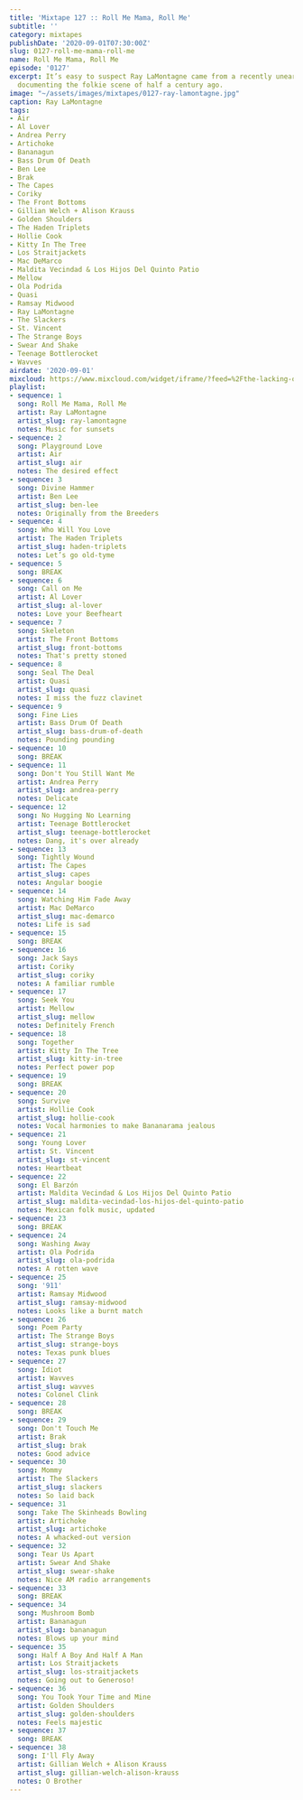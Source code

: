 ```yaml
---
title: 'Mixtape 127 :: Roll Me Mama, Roll Me'
subtitle: ''
category: mixtapes
publishDate: '2020-09-01T07:30:00Z'
slug: 0127-roll-me-mama-roll-me
name: Roll Me Mama, Roll Me
episode: '0127'
excerpt: It’s easy to suspect Ray LaMontagne came from a recently unearthed time capsule
  documenting the folkie scene of half a century ago.
image: "~/assets/images/mixtapes/0127-ray-lamontagne.jpg"
caption: Ray LaMontagne
tags:
- Air
- Al Lover
- Andrea Perry
- Artichoke
- Bananagun
- Bass Drum Of Death
- Ben Lee
- Brak
- The Capes
- Coriky
- The Front Bottoms
- Gillian Welch + Alison Krauss
- Golden Shoulders
- The Haden Triplets
- Hollie Cook
- Kitty In The Tree
- Los Straitjackets
- Mac DeMarco
- Maldita Vecindad & Los Hijos Del Quinto Patio
- Mellow
- Ola Podrida
- Quasi
- Ramsay Midwood
- Ray LaMontagne
- The Slackers
- St. Vincent
- The Strange Boys
- Swear And Shake
- Teenage Bottlerocket
- Wavves
airdate: '2020-09-01'
mixcloud: https://www.mixcloud.com/widget/iframe/?feed=%2Fthe-lacking-org%2F4mpfrm-127-roll-me-mama%2F&hide_artwork=1&hide_cover=1
playlist:
- sequence: 1
  song: Roll Me Mama, Roll Me
  artist: Ray LaMontagne
  artist_slug: ray-lamontagne
  notes: Music for sunsets
- sequence: 2
  song: Playground Love
  artist: Air
  artist_slug: air
  notes: The desired effect
- sequence: 3
  song: Divine Hammer
  artist: Ben Lee
  artist_slug: ben-lee
  notes: Originally from the Breeders
- sequence: 4
  song: Who Will You Love
  artist: The Haden Triplets
  artist_slug: haden-triplets
  notes: Let’s go old-tyme
- sequence: 5
  song: BREAK
- sequence: 6
  song: Call on Me
  artist: Al Lover
  artist_slug: al-lover
  notes: Love your Beefheart
- sequence: 7
  song: Skeleton
  artist: The Front Bottoms
  artist_slug: front-bottoms
  notes: That's pretty stoned
- sequence: 8
  song: Seal The Deal
  artist: Quasi
  artist_slug: quasi
  notes: I miss the fuzz clavinet
- sequence: 9
  song: Fine Lies
  artist: Bass Drum Of Death
  artist_slug: bass-drum-of-death
  notes: Pounding pounding
- sequence: 10
  song: BREAK
- sequence: 11
  song: Don't You Still Want Me
  artist: Andrea Perry
  artist_slug: andrea-perry
  notes: Delicate
- sequence: 12
  song: No Hugging No Learning
  artist: Teenage Bottlerocket
  artist_slug: teenage-bottlerocket
  notes: Dang, it's over already
- sequence: 13
  song: Tightly Wound
  artist: The Capes
  artist_slug: capes
  notes: Angular boogie
- sequence: 14
  song: Watching Him Fade Away
  artist: Mac DeMarco
  artist_slug: mac-demarco
  notes: Life is sad
- sequence: 15
  song: BREAK
- sequence: 16
  song: Jack Says
  artist: Coriky
  artist_slug: coriky
  notes: A familiar rumble
- sequence: 17
  song: Seek You
  artist: Mellow
  artist_slug: mellow
  notes: Definitely French
- sequence: 18
  song: Together
  artist: Kitty In The Tree
  artist_slug: kitty-in-tree
  notes: Perfect power pop
- sequence: 19
  song: BREAK
- sequence: 20
  song: Survive
  artist: Hollie Cook
  artist_slug: hollie-cook
  notes: Vocal harmonies to make Bananarama jealous
- sequence: 21
  song: Young Lover
  artist: St. Vincent
  artist_slug: st-vincent
  notes: Heartbeat
- sequence: 22
  song: El Barzón
  artist: Maldita Vecindad & Los Hijos Del Quinto Patio
  artist_slug: maldita-vecindad-los-hijos-del-quinto-patio
  notes: Mexican folk music, updated
- sequence: 23
  song: BREAK
- sequence: 24
  song: Washing Away
  artist: Ola Podrida
  artist_slug: ola-podrida
  notes: A rotten wave
- sequence: 25
  song: '911'
  artist: Ramsay Midwood
  artist_slug: ramsay-midwood
  notes: Looks like a burnt match
- sequence: 26
  song: Poem Party
  artist: The Strange Boys
  artist_slug: strange-boys
  notes: Texas punk blues
- sequence: 27
  song: Idiot
  artist: Wavves
  artist_slug: wavves
  notes: Colonel Clink
- sequence: 28
  song: BREAK
- sequence: 29
  song: Don't Touch Me
  artist: Brak
  artist_slug: brak
  notes: Good advice
- sequence: 30
  song: Mommy
  artist: The Slackers
  artist_slug: slackers
  notes: So laid back
- sequence: 31
  song: Take The Skinheads Bowling
  artist: Artichoke
  artist_slug: artichoke
  notes: A whacked-out version
- sequence: 32
  song: Tear Us Apart
  artist: Swear And Shake
  artist_slug: swear-shake
  notes: Nice AM radio arrangements
- sequence: 33
  song: BREAK
- sequence: 34
  song: Mushroom Bomb
  artist: Bananagun
  artist_slug: bananagun
  notes: Blows up your mind
- sequence: 35
  song: Half A Boy And Half A Man
  artist: Los Straitjackets
  artist_slug: los-straitjackets
  notes: Going out to Generoso!
- sequence: 36
  song: You Took Your Time and Mine
  artist: Golden Shoulders
  artist_slug: golden-shoulders
  notes: Feels majestic
- sequence: 37
  song: BREAK
- sequence: 38
  song: I'll Fly Away
  artist: Gillian Welch + Alison Krauss
  artist_slug: gillian-welch-alison-krauss
  notes: O Brother
---
```



